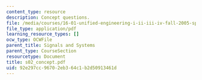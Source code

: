 ```yaml
---
content_type: resource
description: Concept questions.
file: /media/courses/16-01-unified-engineering-i-ii-iii-iv-fall-2005-spring-2006/92e297cc96702eb364c1b2d50913461d_s02_concept.pdf
file_type: application/pdf
learning_resource_types: []
ocw_type: OCWFile
parent_title: Signals and Systems
parent_type: CourseSection
resourcetype: Document
title: s02_concept.pdf
uid: 92e297cc-9670-2eb3-64c1-b2d50913461d
---
```

